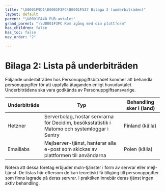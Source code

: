 ```yaml
---
title: "\U0001F9D1\U0001F3FC‍\U0001F527 Bilaga 2 (underbiträden)"
layout: default
parent: "\U0001F440 PUB-avtalet"
grand_parent: "✌\U0001F3FC Kom igång med din plattform"
has_children: false
has_toc: false
nav_order: "2"

---
```

# Bilaga 2: Lista på underbiträden

Följande underbiträden hos Personuppgiftsbiträdet kommer att behandla personuppgifter för att uppfylla åtaganden enligt huvudavtalet. Underbiträdena ska vara godkända av Personuppgiftsansvarige.

| Underbiträde | Typ | Behandling sker i (land) |
| --- | --- | --- |
| Hetzner | Serverbolag, hostar servrarna för Decidim, besöksstatistik i Matomo och systemloggar i Sentry | Finland (källa) |
| Emaillabs | Mejlserver-tjänst, hanterar alla e-post som skickas av plattformen till användarna | Polen (källa) |

Notera att dessa företag erbjuder moln-tjänster i form av servrar eller mejl-tjänst. De listas här eftersom de kan teoretiskt få tillgäng till personuppgifter som finns lagrade på deras servrar. I praktiken innebär deras tjänst ingen aktiv behandling.